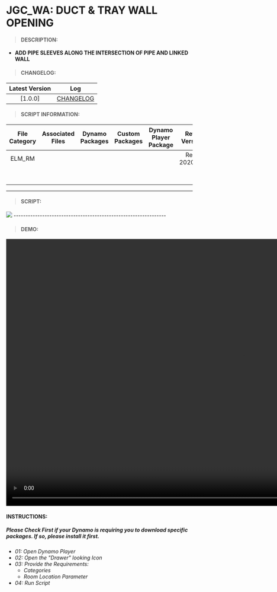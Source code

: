 # JGC_WA: DUCT & TRAY WALL OPENING

> #### DESCRIPTION: 
- **ADD PIPE SLEEVES ALONG THE INTERSECTION OF PIPE AND LINKED WALL**

> #### CHANGELOG:

| Latest Version | Log |
| :-------: | :----: | 
|[1.0.0] | [CHANGELOG](/_scripts/_project/268_JGC/WALLS/changelog/JGC_WA_Duct&TrayWallOpening.md) |

> #### SCRIPT INFORMATION: 

| File Category | Associated Files | Dynamo Packages | Custom Packages | Dynamo Player Package | Revit Version | Author | Modified By | File Name & Location | 
| :-------: | :----: | :---: | :---: | :---: | :---: | :---: | :---: | :--: |
| ELM_RM |  |  |  |  | Revit 2020.2.9 | Melvin Tuliao | | JGC_WA_Duct&TrayWallOpening |
|           |  |  |                 |                    | | | | (https://bimcapcom.sharepoint.com/sites/BCP-Main/Shared%20Documents/Forms/AllItems.aspx?id=%2Fsites%2FBCP%2DMain%2FShared%20Documents%2F06%5FR%26D%2F01%5FDynamo%2F01%5FScripts%2F02%5FPROJECT%2F281%5FJGC%2FWALLS&p=true&ga=1) |

----------------------------------------------------------------
> #### SCRIPT: 
<img src="./_scripts/_project/">
----------------------------------------------------------------

> #### DEMO: 

<video width="1280" height="720" controls>
 <source src="./_scripts/_project/268_JGC/WALLS/demo/" type="video/mp4">
</video>

#### INSTRUCTIONS: 
##### Please Check First if your Dynamo is requiring you to download specific packages. If so, please install it first.

- *01: Open Dynamo Player*
- *02: Open the "Drawer" looking Icon*
- *03: Provide the Requirements:*
    - *Categories*
    - *Room Location Parameter*
- *04: Run Script*
